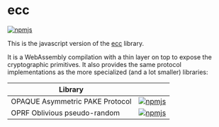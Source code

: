 # ecc

[![npmjs](https://img.shields.io/npm/v/@aldenml/ecc?label=npmjs)](https://www.npmjs.com/package/@aldenml/ecc)

This is the javascript version of the [ecc](https://github.com/aldenml/ecc) library.

It is a WebAssembly compilation with a thin layer on
top to expose the cryptographic primitives. It also provides
the same protocol implementations as the more specialized
(and a lot smaller) libraries:

| Library |   |
|---|---|
| OPAQUE Asymmetric PAKE Protocol | [![npmjs](https://img.shields.io/npm/v/@aldenml/opaque?label=npmjs)](https://www.npmjs.com/package/@aldenml/opaque) |
| OPRF Oblivious pseudo-random | [![npmjs](https://img.shields.io/npm/v/@aldenml/oprf?label=npmjs)](https://www.npmjs.com/package/@aldenml/oprf) |
